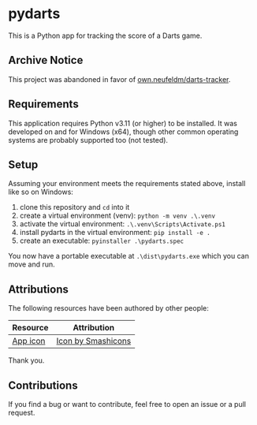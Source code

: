 # pydarts

This is a Python app for tracking the score of a Darts game.

## Archive Notice

This project was abandoned in favor of [own.neufeldm/darts-tracker](https://github.com/own-neufeldm/darts-tracker).

## Requirements

This application requires Python v3.11 (or higher) to be installed. It was developed on and for
Windows (x64), though other common operating systems are probably supported too (not tested).

## Setup

Assuming your environment meets the requirements stated above, install like so on Windows:

1. clone this repository and `cd` into it
2. create a virtual environment (venv): `python -m venv .\.venv`
3. activate the virtual environment: `.\.venv\Scripts\Activate.ps1`
4. install pydarts in the virtual environment: `pip install -e .`
5. create an executable: `pyinstaller .\pydarts.spec`

You now have a portable executable at `.\dist\pydarts.exe` which you can move and run.

## Attributions

The following resources have been authored by other people:

| Resource                            | Attribution                                          |
| ----------------------------------- | ---------------------------------------------------- |
| [App icon](pydarts/icons/darts.ico) | [Icon by Smashicons](https://www.freepik.com/search) |

Thank you.

## Contributions

If you find a bug or want to contribute, feel free to open an issue or a pull request.
